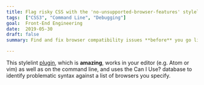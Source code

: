 ```yaml
---
title: Flag risky CSS with the 'no-unsupported-browser-features' stylelint plugin
tags:  ["CSS3", "Command Line", "Debugging"]
goal:  Front-End Engineering
date:  2019-05-30
draft: false
summary: Find and fix browser compatibility issues **before** you go live

---
```


This stylelint [plugin][p], which is **amazing**, works in your editor
(e.g.  Atom or vim) as well as on the command line, and uses the Can I
Use? database to identify problematic syntax against a list of browsers
you specify.

[p]: https://www.npmjs.com/package/stylelint-no-unsupported-browser-features
